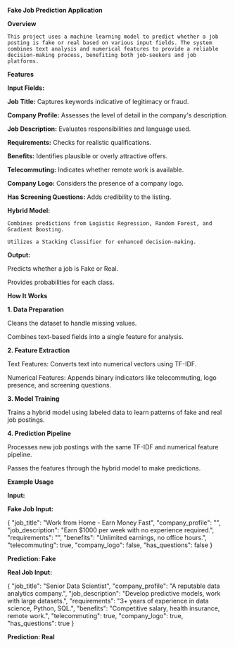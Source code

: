 ******Fake Job Prediction Application******

****Overview****

    This project uses a machine learning model to predict whether a job posting is fake or real based on various input fields. The system combines text analysis and numerical features to provide a reliable decision-making process, benefiting both job-seekers and job platforms.

****Features****

**Input Fields:**

**Job Title:** Captures keywords indicative of legitimacy or fraud.

**Company Profile:** Assesses the level of detail in the company's description.

**Job Description:** Evaluates responsibilities and language used.

**Requirements:** Checks for realistic qualifications.

**Benefits:** Identifies plausible or overly attractive offers.

**Telecommuting:** Indicates whether remote work is available.

**Company Logo:** Considers the presence of a company logo.

**Has Screening Questions:** Adds credibility to the listing.

**Hybrid Model:**

    Combines predictions from Logistic Regression, Random Forest, and Gradient Boosting.

    Utilizes a Stacking Classifier for enhanced decision-making.

**Output:**

  Predicts whether a job is Fake or Real.

  Provides probabilities for each class.

****How It Works****

**1. Data Preparation**

Cleans the dataset to handle missing values.

Combines text-based fields into a single feature for analysis.

**2. Feature Extraction**

Text Features: Converts text into numerical vectors using TF-IDF.

Numerical Features: Appends binary indicators like telecommuting, logo presence, and screening questions.

**3. Model Training**

Trains a hybrid model using labeled data to learn patterns of fake and real job postings.

**4. Prediction Pipeline**

Processes new job postings with the same TF-IDF and numerical feature pipeline.

Passes the features through the hybrid model to make predictions.

**Example Usage**

**Input:**

**Fake Job Input:**

{
  "job_title": "Work from Home - Earn Money Fast",
  "company_profile": "",
  "job_description": "Earn $1000 per week with no experience required.",
  "requirements": "",
  "benefits": "Unlimited earnings, no office hours.",
  "telecommuting": true,
  "company_logo": false,
  "has_questions": false
}

****Prediction: Fake****

**Real Job Input:**

{
  "job_title": "Senior Data Scientist",
  "company_profile": "A reputable data analytics company.",
  "job_description": "Develop predictive models, work with large datasets.",
  "requirements": "3+ years of experience in data science, Python, SQL.",
  "benefits": "Competitive salary, health insurance, remote work.",
  "telecommuting": true,
  "company_logo": true,
  "has_questions": true
}

****Prediction: Real****
